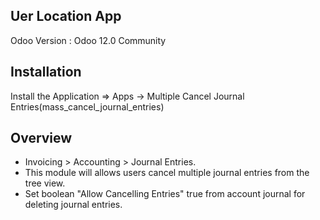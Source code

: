 Uer Location App
-----------------------------------

Odoo Version : Odoo 12.0 Community


Installation 
-------------------------------------
Install the Application => Apps -> Multiple Cancel Journal Entries(mass_cancel_journal_entries)


Overview
-------------------------------------
* Invoicing > Accounting > Journal Entries.
* This module will allows users cancel multiple journal entries from the tree view.
* Set boolean "Allow Cancelling Entries" true from account journal for deleting journal entries.